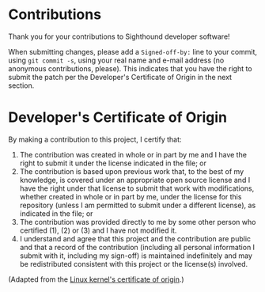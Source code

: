 # Contributions

Thank you for your contributions to Sighthound developer software!

When submitting changes, please add a `Signed-off-by:` line to your commit, using `git commit -s`, using your real name and e-mail address (no anonymous contributions, please). This indicates that you have the right to submit the patch per the Developer's Certificate of Origin in the next section.

# Developer's Certificate of Origin

By making a contribution to this project, I certify that:

1. The contribution was created in whole or in part by me and I have the right to submit it under the license indicated in the file; or
2. The contribution is based upon previous work that, to the best of my knowledge, is covered under an appropriate open source license and I have the right under that license to submit that work with modifications, whether created in whole or in part by me, under the license for this repository (unless I am permitted to submit under a different license), as indicated in the file; or
3. The contribution was provided directly to me by some other person who certified (1), (2) or (3) and I have not modified it.
4. I understand and agree that this project and the contribution are public and that a record of the contribution (including all personal information I submit with it, including my sign-off) is maintained indefinitely and may be redistributed consistent with this project or the license(s) involved.

(Adapted from the [Linux kernel's certificate of origin](https://www.kernel.org/doc/html/latest/process/submitting-patches.html#developer-s-certificate-of-origin-1-1).)
